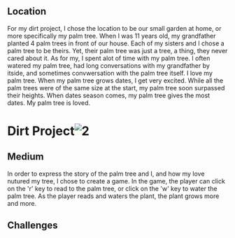 ## Location
For my dirt project, I chose the location to be our small garden at home, or more specifically my palm tree. When I was 11 years old, my grandfather planted 4 palm trees in front of our house. Each of my sisters and I chose a palm tree to be theirs. Yet, their palm tree was just a tree, a thing, they never cared about it. As for my, I spent alot of time with my palm tree. I often watered my palm tree, had long conversations with my grandfather by itside, and sometimes convwersation with the palm tree itself. I love my palm tree. When my palm tree grows dates, I get very excited. While all the palm trees were of the same size at the start, my palm tree soon surpassed their heights. When dates season comes, my palm tree gives the most dates. My palm tree is loved. 

# Dirt Project![2](https://user-images.githubusercontent.com/38201407/120867758-a4ca6200-c5a3-11eb-8cb2-7427b727af22.jpeg)

## Medium
In order to express the story of the palm tree and I, and how my love nutured my tree, I chose to create a game. In the game, the player can click on the 'r' key to read to the palm tree, or click on the 'w' key to water the palm tree. As the player reads and waters the plant, the plant grows more and more. 

## Challenges 
